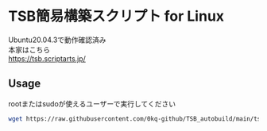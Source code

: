 # TSB簡易構築スクリプト for Linux
Ubuntu20.04.3で動作確認済み  
本家はこちら  
https://tsb.scriptarts.jp/
## Usage
rootまたはsudoが使えるユーザーで実行してください

```bash
wget https://raw.githubusercontent.com/0kq-github/TSB_autobuild/main/tsb.sh && chmod +x tsb.sh && sudo ./tsb.sh
```
